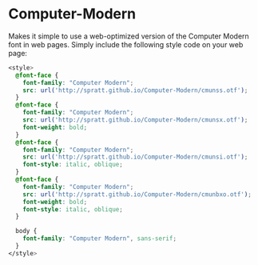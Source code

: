Computer-Modern
===============

Makes it simple to use a web-optimized version of the Computer Modern
font in web pages.  Simply include the following style code on your
web page:

```css
<style>
  @font-face {
    font-family: "Computer Modern";
    src: url('http://spratt.github.io/Computer-Modern/cmunss.otf');
  }
  @font-face {
    font-family: "Computer Modern";
    src: url('http://spratt.github.io/Computer-Modern/cmunsx.otf');
    font-weight: bold;
  }
  @font-face {
    font-family: "Computer Modern";
    src: url('http://spratt.github.io/Computer-Modern/cmunsi.otf');
    font-style: italic, oblique;
  }
  @font-face {
    font-family: "Computer Modern";
    src: url('http://spratt.github.io/Computer-Modern/cmunbxo.otf');
    font-weight: bold;
    font-style: italic, oblique;
  }

  body {
    font-family: "Computer Modern", sans-serif;
  }
</style>
```
